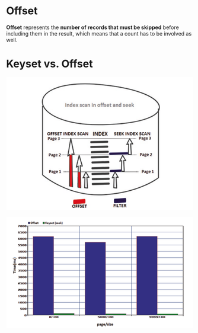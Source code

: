# Offset
**Offset** represents the **number of records that must be skipped** before
including them in the result, which means that a count has to be involved as well.




# Keyset vs. Offset

![img.png](img.png)

![KeysetVsOffsetPagination.png](KeysetVsOffsetPagination.png)
